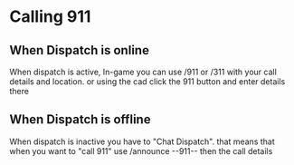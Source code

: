 # Calling 911


## When Dispatch is online
When dispatch is active, In-game you can use /911 or /311 with your call details and location. or using the cad click the 911 button and enter details there

## When Dispatch is offline
When dispatch is inactive you have to "Chat Dispatch". that means that when you want to "call 911" use /announce --911-- then the call details